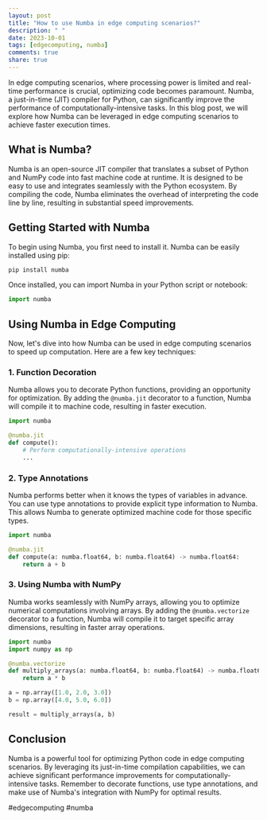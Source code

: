 ```yaml
---
layout: post
title: "How to use Numba in edge computing scenarios?"
description: " "
date: 2023-10-01
tags: [edgecomputing, numba]
comments: true
share: true
---
```


In edge computing scenarios, where processing power is limited and real-time performance is crucial, optimizing code becomes paramount. Numba, a just-in-time (JIT) compiler for Python, can significantly improve the performance of computationally-intensive tasks. In this blog post, we will explore how Numba can be leveraged in edge computing scenarios to achieve faster execution times.

## What is Numba?

Numba is an open-source JIT compiler that translates a subset of Python and NumPy code into fast machine code at runtime. It is designed to be easy to use and integrates seamlessly with the Python ecosystem. By compiling the code, Numba eliminates the overhead of interpreting the code line by line, resulting in substantial speed improvements.

## Getting Started with Numba

To begin using Numba, you first need to install it. Numba can be easily installed using pip:

```bash
pip install numba
```

Once installed, you can import Numba in your Python script or notebook:

```python
import numba
```

## Using Numba in Edge Computing

Now, let's dive into how Numba can be used in edge computing scenarios to speed up computation. Here are a few key techniques:

### 1. Function Decoration

Numba allows you to decorate Python functions, providing an opportunity for optimization. By adding the `@numba.jit` decorator to a function, Numba will compile it to machine code, resulting in faster execution.

```python
import numba

@numba.jit
def compute():
    # Perform computationally-intensive operations
    ...
```

### 2. Type Annotations

Numba performs better when it knows the types of variables in advance. You can use type annotations to provide explicit type information to Numba. This allows Numba to generate optimized machine code for those specific types.

```python
import numba

@numba.jit
def compute(a: numba.float64, b: numba.float64) -> numba.float64:
    return a + b
```

### 3. Using Numba with NumPy

Numba works seamlessly with NumPy arrays, allowing you to optimize numerical computations involving arrays. By adding the `@numba.vectorize` decorator to a function, Numba will compile it to target specific array dimensions, resulting in faster array operations.

```python
import numba
import numpy as np

@numba.vectorize
def multiply_arrays(a: numba.float64, b: numba.float64) -> numba.float64:
    return a * b

a = np.array([1.0, 2.0, 3.0])
b = np.array([4.0, 5.0, 6.0])

result = multiply_arrays(a, b)
```

## Conclusion

Numba is a powerful tool for optimizing Python code in edge computing scenarios. By leveraging its just-in-time compilation capabilities, we can achieve significant performance improvements for computationally-intensive tasks. Remember to decorate functions, use type annotations, and make use of Numba's integration with NumPy for optimal results.

#edgecomputing #numba